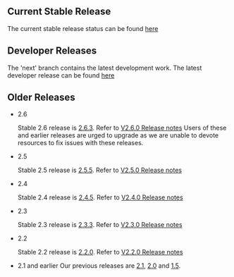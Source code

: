 ## Current Stable Release
  The current stable release status can be found [here](https://github.com/nfs-ganesha/nfs-ganesha/wiki#Release_Status)

##  Developer Releases
  The 'next' branch contains the latest development work. The latest developer release can be found [here](https://github.com/nfs-ganesha/nfs-ganesha/releases)

## Older Releases
* 2.6

  Stable 2.6 release is [2.6.3](https://github.com/nfs-ganesha/nfs-ganesha/releases/tag/V2.6.3). Refer to [V2.6.0 Release notes](https://github.com/nfs-ganesha/nfs-ganesha/releases/tag/V2.6.0)  Users of these and earlier releases are urged to upgrade as we are unable to devote resources to fix issues with these releases. 
* 2.5

  Stable 2.5 release is [2.5.5](https://github.com/nfs-ganesha/nfs-ganesha/releases/tag/V2.5.5). Refer to [V2.5.0 Release notes](https://github.com/nfs-ganesha/nfs-ganesha/releases/tag/V2.5.0) 
* 2.4

  Stable 2.4 release is [2.4.5](https://github.com/nfs-ganesha/nfs-ganesha/releases/tag/V2.4.5). Refer to [V2.4.0 Release notes](https://github.com/nfs-ganesha/nfs-ganesha/releases/tag/V2.4.0)
* 2.3

  Stable 2.3 release is [2.3.3](https://github.com/nfs-ganesha/nfs-ganesha/releases/tag/V2.3.3). Refer to [V2.3.0 Release notes](https://github.com/nfs-ganesha/nfs-ganesha/releases/tag/V2.3.0)
* 2.2

  Stable 2.2 release is [2.2.0](https://github.com/nfs-ganesha/nfs-ganesha/releases/tag/V22). Refer to [V2.2.0 Release notes](https://github.com/nfs-ganesha/nfs-ganesha/wiki/ReleaseNotes_2.2)
* 2.1 and earlier
  Our previous releases are [2.1](https://github.com/nfs-ganesha/nfs-ganesha/wiki/Version21), [2.0](https://github.com/nfs-ganesha/nfs-ganesha/wiki/Version20) and [1.5](https://github.com/nfs-ganesha/nfs-ganesha/wiki/Version15).
  
